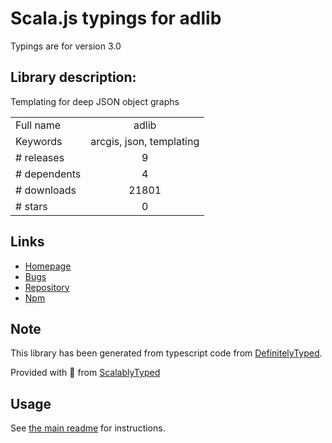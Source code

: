 
# Scala.js typings for adlib

Typings are for version 3.0

## Library description:
Templating for deep JSON object graphs

|                    |                 |
| ------------------ | :-------------: |
| Full name          | adlib |
| Keywords           | arcgis, json, templating |
| # releases         | 9 |
| # dependents       | 4 |
| # downloads        | 21801 |
| # stars            | 0 |

## Links
- [Homepage](https://arcgis.github.io/ember-arcgis-adlib-service)
- [Bugs](https://github.com/Esri/adlib/issues)
- [Repository](https://github.com/Esri/adlib)
- [Npm](https://www.npmjs.com/package/adlib)
    


## Note
This library has been generated from typescript code from [DefinitelyTyped](https://definitelytyped.org).

Provided with :purple_heart: from [ScalablyTyped](https://github.com/oyvindberg/ScalablyTyped)

## Usage
See [the main readme](../../readme.md) for instructions.


